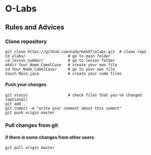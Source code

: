 # O-Labs
## Rules and Advices 
### Clone repository
```
git clone https://github.com/nadyrbek97/olabs.git  # clone repo
cd olabs/                   # go to main folder 
cd lesson_number/           # go to lesson folder 
mkdir Your_Name_CamelCase   # create your own file
cd Your_Name_CamelCase/     # go to your own file 
touch Main.java             # create your code files
```
#### Push your changes 
```
git status                  # check files that you've changed (optional)
git add . 
git commit -m "write your comment about this commit"
git push origin master
```
### Pull changes from git
#### if there is some changes from other users 
```
git pull origin master 
```
